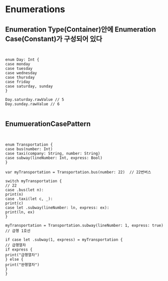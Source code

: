 
# Enumerations

## Enumeration Type(Container)안에 Enumeration Case(Constant)가 구성되어 있다
<pre><code>

enum Day: Int {
case monday
case tuesday
case wednesday
case thursday
case friday
case saturday, sunday
}

Day.saturday.rawValue // 5
Day.sunday.rawValue // 6

</code></pre>

## EnumuerationCasePattern

<pre><code>

enum Transportation {
case bus(number: Int)
case taxi(company: String, number: String)
case subway(lineNumber: Int, express: Bool)
}

var myTransportation = Transportation.bus(number: 22)  // 22번버스

switch myTransportation {                                                // 22
case .bus(let n):
print(n)
case .taxi(let c, _):
print(c)
case let .subway(lineNumber: ln, express: ex):
print(ln, ex)
}

myTransportation = Transportation.subway(lineNumber: 1, express: true) // 급행 1호선

if case let .subway(1, express) = myTransportation {                                  // 급행열차
if express {
print("급행열차")
} else {
print("완행열차")
}
}

</code></pre>

